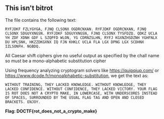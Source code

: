 ## This isn't bitrot

The file contains the following text: 

`RYFJDKF FZLYGYGA, FJNQ CLSONX OGDRCNXAN. RYFJDKF OGDRCNXAN, FJNQ CLSONX SDGUYXNGSN. RYFJDKF SDGUYXNGSN, FJNQ CLSONX TYSFDZQ. QDKZ UCLA YH ZDF XDNH GDF L SZQPFD WLON, YG CDRNZSLHN, RYFJ KGXNZHSDZNH YGHFNLX DU HPLSNH, HKZZDKGXNX IQ FJN KHKLC UCLA FLA LGX DPNG LGX SCDHNX IZLSONFH. NGBDQ.`

All Caesar shift ciphers give no useful output as specified by the chall name so must be a mono-alphabetic substitution cipher

Using frequency analyzing cryptogram solvers like https://quipqiup.com/ or https://www.dcode.fr/monoalphabetic-substitution, we get the text as:

`WITHOUT TRAINING, THEY LACKED KNOWLEDGE. WITHOUT KNOWLEDGE, THEY LACKED CONFIDENCE. WITHOUT CONFIDENCE, THEY LACKED VICTORY. YOUR FLAG IS ROT DOES NOT A CRYPTO MAKE, IN LOWERCASE, WITH UNDERSCORES INSTEAD OF SPACES, SURROUNDED BY THE USUAL FLAG TAG AND OPEN AND CLOSED BRACKETS. ENJOY.`

**Flag: DOCTF{rot_does_not_a_crypto_make}**
